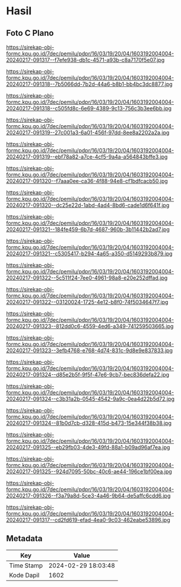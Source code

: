 # Hasil

## Foto C Plano

https://sirekap-obj-formc.kpu.go.id/7dec/pemilu/pdpr/16/03/19/20/04/1603192004004-20240217-091317--f7efe938-db1c-4571-a93b-c8a7170f5e07.jpg

https://sirekap-obj-formc.kpu.go.id/7dec/pemilu/pdpr/16/03/19/20/04/1603192004004-20240217-091318--7b5066dd-7b2d-44a6-b8b1-bb4bc3dc8877.jpg

https://sirekap-obj-formc.kpu.go.id/7dec/pemilu/pdpr/16/03/19/20/04/1603192004004-20240217-091318--c505fd8c-6e69-4389-9c13-756c3b3ee6bb.jpg

https://sirekap-obj-formc.kpu.go.id/7dec/pemilu/pdpr/16/03/19/20/04/1603192004004-20240217-091319--27c001a3-6a01-456f-97dd-8ee8a2202a2a.jpg

https://sirekap-obj-formc.kpu.go.id/7dec/pemilu/pdpr/16/03/19/20/04/1603192004004-20240217-091319--ebf78a82-a7ce-4cf5-9a4a-a564843bffe3.jpg

https://sirekap-obj-formc.kpu.go.id/7dec/pemilu/pdpr/16/03/19/20/04/1603192004004-20240217-091320--f7aaa0ee-ca36-4f88-94e8-cf1bdfcacb50.jpg

https://sirekap-obj-formc.kpu.go.id/7dec/pemilu/pdpr/16/03/19/20/04/1603192004004-20240217-091320--dc25e22d-1abd-4ad4-8bd6-cade1d6f641f.jpg

https://sirekap-obj-formc.kpu.go.id/7dec/pemilu/pdpr/16/03/19/20/04/1603192004004-20240217-091321--184fe459-6b7d-4687-960b-3b11442b2ad7.jpg

https://sirekap-obj-formc.kpu.go.id/7dec/pemilu/pdpr/16/03/19/20/04/1603192004004-20240217-091321--c5305417-b294-4a65-a350-d5149293b879.jpg

https://sirekap-obj-formc.kpu.go.id/7dec/pemilu/pdpr/16/03/19/20/04/1603192004004-20240217-091322--5c511f24-7ee0-4961-98a8-e20e252dffad.jpg

https://sirekap-obj-formc.kpu.go.id/7dec/pemilu/pdpr/16/03/19/20/04/1603192004004-20240217-091322--03120024-1725-4e12-b8f0-74f5034647f7.jpg

https://sirekap-obj-formc.kpu.go.id/7dec/pemilu/pdpr/16/03/19/20/04/1603192004004-20240217-091323--812dd0c6-4559-4ed6-a349-741259503665.jpg

https://sirekap-obj-formc.kpu.go.id/7dec/pemilu/pdpr/16/03/19/20/04/1603192004004-20240217-091323--3efb4768-e768-4d74-831c-9d8e9e837833.jpg

https://sirekap-obj-formc.kpu.go.id/7dec/pemilu/pdpr/16/03/19/20/04/1603192004004-20240217-091324--d85e2b5f-9f5f-47e6-9cb7-bec836defa22.jpg

https://sirekap-obj-formc.kpu.go.id/7dec/pemilu/pdpr/16/03/19/20/04/1603192004004-20240217-091324--c3b31a2b-0545-4542-9a9c-0ea4d22b5d72.jpg

https://sirekap-obj-formc.kpu.go.id/7dec/pemilu/pdpr/16/03/19/20/04/1603192004004-20240217-091324--81b0d7cb-d328-415d-b473-15e344f38b38.jpg

https://sirekap-obj-formc.kpu.go.id/7dec/pemilu/pdpr/16/03/19/20/04/1603192004004-20240217-091325--eb29fb03-4de3-49fd-88a1-b09ad96af7ea.jpg

https://sirekap-obj-formc.kpu.go.id/7dec/pemilu/pdpr/16/03/19/20/04/1603192004004-20240217-091325--924d7095-50bc-40c6-ae44-196ce1bf00ea.jpg

https://sirekap-obj-formc.kpu.go.id/7dec/pemilu/pdpr/16/03/19/20/04/1603192004004-20240217-091326--f3a79a8d-5ce3-4a46-9b64-de5affc6cdd6.jpg

https://sirekap-obj-formc.kpu.go.id/7dec/pemilu/pdpr/16/03/19/20/04/1603192004004-20240217-091317--cd2fd619-efad-4ea0-9c03-462eabe53896.jpg


## Metadata

| Key        | Value               |
| ---------- | ------------------- |
| Time Stamp | 2024-02-29 18:03:48 |
| Kode Dapil | 1602                |



